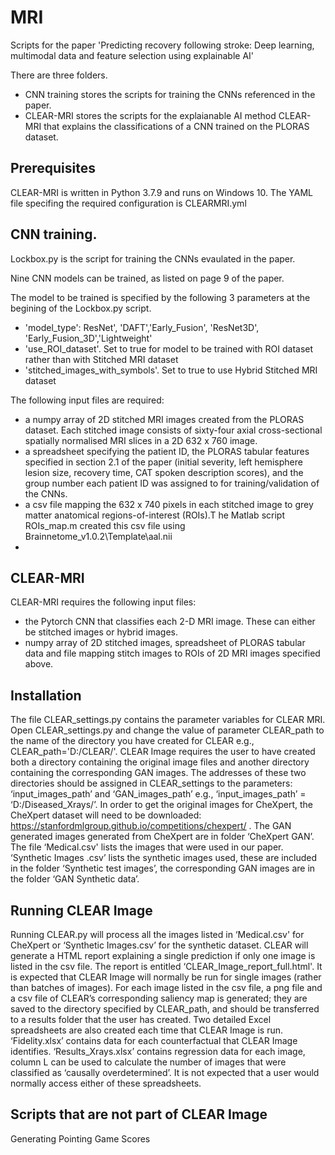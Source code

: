 # MRI
Scripts for the paper 'Predicting recovery following stroke: Deep learning, multimodal data and feature selection using explainable AI'

There are three folders. 

* CNN training stores the scripts for training the CNNs referenced in the paper.
* CLEAR-MRI stores the scripts for the explaianable AI method CLEAR-MRI that explains the classifications of a CNN trained on the PLORAS dataset. 


## Prerequisites 
CLEAR-MRI is written in Python 3.7.9 and runs on Windows 10. The YAML file specifing the required configuration is CLEARMRI.yml

## CNN training.

Lockbox.py is the script for training the CNNs evaulated in the paper.

Nine CNN models can be trained, as listed on page 9 of the paper.

The model to be trained is specified by the following 3 parameters at the begining of the Lockbox.py script.
* 'model_type': ResNet', 'DAFT','Early_Fusion', 'ResNet3D', 'Early_Fusion_3D','Lightweight'
* 'use_ROI_dataset'. Set to true for model to be trained with ROI dataset rather than with Stitched MRI dataset
* 'stitched_images_with_symbols'. Set to true to use Hybrid Stitched MRI dataset

The following input files are required:

*  a numpy array of 2D stitched MRI images created from the PLORAS dataset.  Each stitched image consists of sixty-four axial cross-sectional spatially normalised MRI slices in a 2D 632 x 760 image.
*  a spreadsheet specifying the patient ID, the  PLORAS tabular features specified in section 2.1 of the paper (initial severity, left hemisphere lesion size, recovery time, CAT spoken description scores), and the group number each patient ID was assigned to for training/validation of the CNNs.
*  a csv file mapping the 632 x 740 pixels in each stitched image to grey matter anatomical regions-of-interest (ROIs).T he Matlab script ROIs_map.m created this csv file using Brainnetome_v1.0.2\Template\aal.nii
* 


## CLEAR-MRI
CLEAR-MRI requires the following input files:
*  the Pytorch CNN that classifies each 2-D MRI image. These can either be stitched images or hybrid images.
*  numpy array of 2D stitched images, spreadsheet of PLORAS tabular data and file mapping stitch images to ROIs of 2D MRI images specified above.


## Installation 
The file CLEAR_settings.py contains the parameter variables for CLEAR MRI. Open CLEAR_settings.py and change the value of parameter CLEAR_path to the name of the directory you have created for CLEAR e.g., CLEAR_path='D:/CLEAR/'. CLEAR Image requires the user to have created both a directory containing the original image files and another directory containing the corresponding GAN images. The addresses of these two directories should be assigned in CLEAR_settings to the parameters: ‘input_images_path’ and ‘GAN_images_path’ e.g., ‘input_images_path’ = ‘D:/Diseased_Xrays/’. In order to get the original images for CheXpert, the CheXpert dataset will need to be downloaded: https://stanfordmlgroup.github.io/competitions/chexpert/ . The GAN generated images generated from CheXpert are in folder ‘CheXpert GAN’. The file ‘Medical.csv' lists the images that were used in our paper. ‘Synthetic Images .csv’ lists the synthetic images used, these are included in the folder ‘Synthetic test images’, the corresponding GAN images are in the folder ‘GAN Synthetic data’. 

## Running CLEAR Image 
Running CLEAR.py will process all the images listed in ‘Medical.csv' for CheXpert or ‘Synthetic Images.csv’ for the synthetic dataset. CLEAR will generate a HTML report explaining a single prediction if only one image is listed in the csv file. The report is entitled ‘CLEAR_Image_report_full.html'. It is expected that CLEAR Image will normally be run for single images (rather than batches of images). For each image listed in the csv file, a png file and a csv file of CLEAR’s corresponding saliency map is generated; they are saved to the directory specified by CLEAR_path, and should be transferred to a results folder that the user has created. 
Two detailed Excel spreadsheets are also created each time that CLEAR Image is run. ‘Fidelity.xlsx’ contains data for each counterfactual that CLEAR Image identifies. ‘Results_Xrays.xlsx’ contains regression data for each image, column L can be used to calculate the number of images that were classified as ‘causally overdetermined’. It is not expected that a user would normally access either of these spreadsheets. 

## Scripts that are not part of CLEAR Image 
Generating Pointing Game Scores 
